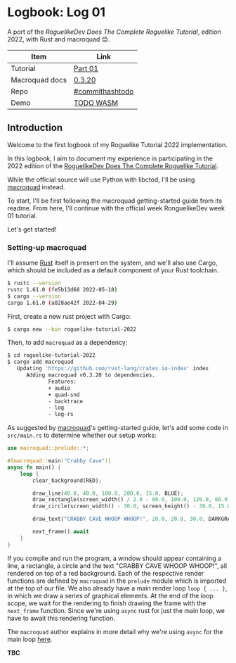 # Logbook: Log 01

A port of the _RoguelikeDev Does The Complete Roguelike Tutorial_, edition 2022, with Rust and macroquad 😊.

| Item           | Link                                                                       |
|----------------|----------------------------------------------------------------------------|
| Tutorial       | [Part 01](https://rogueliketutorials.com/tutorials/tcod/v2/part-1/)        |
| Macroquad docs | [0.3.20](https://docs.rs/macroquad/0.3.20/macroquad/index.html)            |
| Repo           | [#commithashtodo](https://github.com/foresterre/ronguelike-tutorial-2022#) |
| Demo           | [TODO WASM](https://foresterre.github.io/ronguelike-tutorial-2022/part_01) |


## Introduction

Welcome to the first logbook of my Roguelike Tutorial 2022 implementation.

In this logbook, I aim to document my experience in participating in the 2022
edition of the [RoguelikeDev Does The Complete Roguelike Tutorial](https://old.reddit.com/r/roguelikedev/comments/vhfsda/roguelikedev_does_the_complete_roguelike_tutorial/).

While the official source will use Python with libctod, I'll be using [macroquad](https://github.com/not-fl3/macroquad) instead.

To start, I'll be first following the macroquad getting-started guide from its readme.
From here, I'll continue with the official week RonguelikeDev week 01 tutorial.

Let's get started!

### Setting-up macroquad

I'll assume [Rust](https://www.rust-lang.org/learn/get-started) itself is present on the system, and we'll also use Cargo, which should be included as a default component
of your Rust toolchain.

```bash
$ rustc --version
rustc 1.61.0 (fe5b13d68 2022-05-18)
$ cargo --version
cargo 1.61.0 (a028ae42f 2022-04-29)
```

First, create a new rust project with Cargo:

```bash
$ cargo new --bin roguelike-tutorial-2022
```

Then, to add `macroquad` as a dependency:

```bash
$ cd roguelike-tutorial-2022
$ cargo add macroquad
   Updating 'https://github.com/rust-lang/crates.io-index' index
      Adding macroquad v0.3.20 to dependencies.
             Features:
             + audio
             + quad-snd
             - backtrace
             - log
             - log-rs
```

As suggested by [macroquad](https://github.com/not-fl3/macroquad#setting-up-a-macroquad-project)'s getting-started guide, let's add some code in `src/main.rs` to determine whether
our setup works:

```rust
use macroquad::prelude::*;

#[macroquad::main("Crabby Cave")]
async fn main() {
    loop {
        clear_background(RED);

        draw_line(40.0, 40.0, 100.0, 200.0, 15.0, BLUE);
        draw_rectangle(screen_width() / 2.0 - 60.0, 100.0, 120.0, 60.0, GREEN);
        draw_circle(screen_width() - 30.0, screen_height() - 30.0, 15.0, YELLOW);

        draw_text("CRABBY CAVE WHOOP WHOOP!", 20.0, 20.0, 30.0, DARKGRAY);

        next_frame().await
    }
}
```

If you compile and run the program, a window should appear containing a line, a rectangle, a circle and the text "CRABBY CAVE WHOOP WHOOP!",
all rendered on top of a red background. Each of the respective render functions are defined by `macroquad` in the `prelude` module which
is imported at the top of our file. We also already have a main render loop `loop { ... }`, in which we draw a series of
graphical elements. At the end of the loop scope, we wait for the rendering to finish drawing the frame with the `next_frame`
function. Since we're using `async` rust for just the main loop, we have to await this rendering function.

The `macroquad` author explains in more detail why we're using `async` for the main loop [here](https://github.com/not-fl3/macroquad/tree/04a53d07976337c212656a897ec93cee75d006d2#asyncawait).

**TBC**